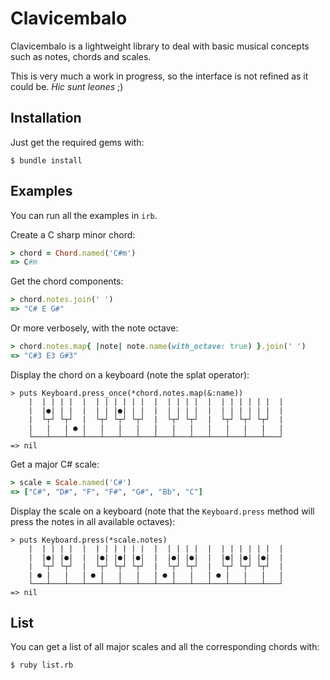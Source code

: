 # Clavicembalo

Clavicembalo is a lightweight library to deal with basic musical concepts such as notes, chords and scales.

This is very much a work in progress, so the interface is not refined as it could be. *Hic sunt leones* ;)


## Installation

Just get the required gems with:

```
$ bundle install
```

## Examples

You can run all the examples in `irb`.

Create a C sharp minor chord:

```ruby
> chord = Chord.named('C#m')
=> C#m
```

Get the chord components:

```ruby
> chord.notes.join(' ')
=> "C# E G#"
```

Or more verbosely, with the note octave:

```ruby
> chord.notes.map{ |note| note.name(with_octave: true) }.join(' ')
=> "C#3 E3 G#3"
```

Display the chord on a keyboard (note the splat operator):

```
> puts Keyboard.press_once(*chord.notes.map(&:name))
    |  | | | |  |  | | | | | |  |  | | | |  |  | | | | | |  |
    |  |●| | |  |  | | |●| | |  |  | | | |  |  | | | | | |  |
    |  └┬┘ └┬┘  |  └┬┘ └┬┘ └┬┘  |  └┬┘ └┬┘  |  └┬┘ └┬┘ └┬┘  |
    |   |   | ● |   |   |   |   |   |   |   |   |   |   |   |
    └───┴───┴───┴───┴───┴───┴───┴───┴───┴───┴───┴───┴───┴───┘
=> nil
```

Get a major C# scale:

```ruby
> scale = Scale.named('C#')
=> ["C#", "D#", "F", "F#", "G#", "Bb", "C"]
```

Display the scale on a keyboard (note that the `Keyboard.press` method will press the notes in all available octaves):

```
> puts Keyboard.press(*scale.notes)
    |  | | | |  |  | | | | | |  |  | | | |  |  | | | | | |  |
    |  |●| |●|  |  |●| |●| |●|  |  |●| |●|  |  |●| |●| |●|  |
    |  └┬┘ └┬┘  |  └┬┘ └┬┘ └┬┘  |  └┬┘ └┬┘  |  └┬┘ └┬┘ └┬┘  |
    | ● |   |   | ● |   |   |   | ● |   |   | ● |   |   |   |
    └───┴───┴───┴───┴───┴───┴───┴───┴───┴───┴───┴───┴───┴───┘
=> nil
```

## List

You can get a list of all major scales and all the corresponding chords with:

```bash
$ ruby list.rb
```
